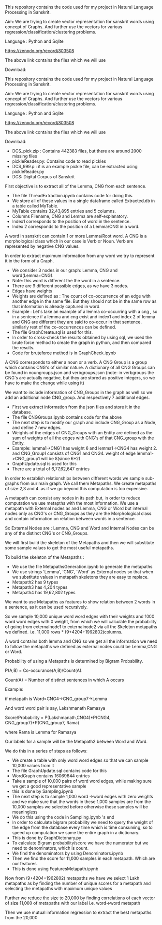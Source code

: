

This repository contains the code used for my project in Natural Language Processing in Sanskrit.

Aim: We are trying to create vector representation for sanskrit words using concept of Graphs. And further use the vectors for various regression/classification/clustering problems.

Language : Python and Sqlite

https://zenodo.org/record/803508

The above link contains the files which we will use

Download:

This repository contains the code used for my project in Natural Language Processing in Sanskrit.

Aim: We are trying to create vector representation for sanskrit words using concept of Graphs. And further use the vectors for various regression/classification/clustering problems.

Language : Python and Sqlite

https://zenodo.org/record/803508

The above link contains the files which we will use

Download:

- DCS\_pick.zip : Contains 442383 files, but there are around 2000         missing files
- pickleReader.py: Contains code to read pickles
- DCS\_999.p : it is an example pickle file, can be extracted using pickleReader.py
- DCS: Digital Corpus of Sanskrit

First objective is to extract all of the Lemma, CNG from each sentence.

- The file ThreadExtraction.ipynb contains code for doing this.
- We store all of these values in a single dataframe called         Extracted.db in a table called MyTable.
- MyTable contains 32,43,895 entries and 5 columns.
- Columns Filename, CNG and Lemma are self-explanatory.
- Index1 corresponds to the position of word in the sentence.
- Index 2 corresponds to the position of a Lemma/CNG in a word.

A word in sanskrit can contain 1 or more Lemma/Root word. A CNG is a morphological class which in our case is Verb or Noun. Verb are represented by negative CNG values.

In order to extract maximum information from any word we try to represent it in the form of a Graph.

- We consider 3 nodes in our graph: Lemma, CNG and word(Lemma+CNG).
- Note: this word is different the the word in a sentence.
- There are 9 different possible edges, as we have 3 nodes.
- Edges have weights
- Weights are defined as : The count of co-occurrence of an edge with another edge in the same file. But they should not be in the same row as that information is already captured in word.
- Example : Let&#39;s take an example of a lemma co-occurring with a cng , so in a sentence if a lemma and cng exist and index1 and index 2 of lemma and CNG are different they are said to co-occur in that sentence. similarly rest of the co-occurrences can be defined.
- The file GraphCreate.sql is used for this.
- In order to cross-check the results obtained by using sql, we used the brute force method to create the graph in python, and then compared the results.
- Code for bruteforce method is in GraphCheck.ipynb

A CNG corresponds to either a noun or a verb. A CNG Group is a group which contains CNG&#39;s of similar nature. A dictionary of all CNG Groups can be found in noungroups.json and verbgroups.json (note: in verbgroups the CNG&#39;s are actually negative, but they are stored as positive integers, so we have to make the change while using it)

We want to include information of CNG\_Groups in the graph as well so we add an additional node CNG\_group. And respectively 7 additional edges.

- First we extract information from the json files and store it in the database.
- The file CNGGroups.ipynb contains code for the above
- The next step is to modify our graph and include CNG\_Group as a Node, and define 7 new edges.
- Weights of the edges of CNG\_Groups with an Entity are defined as the sum of weights of all the edges with CNG&#39;s of that CNG\_group with the Entity.
- Example: lemma1-&gt;CNG1 has weight 6 and lemma1-&gt;CNG4 has weight 2. and CNG\_Group1 consists of CNG1 and CNG4. weight of edge         lemma1-&gt;CNG\_group1 will be 8(since 6+2)
- GraphUpdate.sql is used for this
- There are a total of 6,77,62,647 entries

In order to establish relationships between different words we sample sub-graphs from our main graph. We call them Metapaths. We create metapaths of size 2,3 and 4. as if we go beyond this computation is too expensive.

A metapath can consist any nodes in its path but, in order to reduce computation we use metapths with the most information. We use a metapath with External nodes as and Lemma, CNG or Word but internal nodes only as CNG&#39;s or CNG\_Groups as they are the Morphological class and contain information on relation between words in a sentence.

So External Nodes are : Lemma, CNG and Word and Internal Nodes can be any of the distinct CNG&#39;s or CNG\_Groups.

We will first build the skeleton of the Metapaths and then we will substitute some sample values to get the most useful metapaths.

To build the skeleton of the Metapaths :

- We use the file MetapathsGeneration.ipynb to generate the metapaths
- We use strings &#39;Lemma&#39;, &#39;CNG&#39;, &#39;Word&#39; as External nodes         so that when we substitute values in metapath skeletons they are easy         to replace.
- Metapath2 has 9 types
- Metapath3 has 4,204 types
- Metapath4 has 19,62,802 types

We want to use Metapaths as features to show relation between 2 words in a sentence, as it can be used recursively.

So we sample 10,000 unique word word edges with their weights and 1000 word word edges with 0 weight, from which we will calculate the probability of going from externalnode1 to externalnode2 via all the Skeleton metapaths we defined. i.e. 11,000 rows \* (9+4204+1962802)columns.

A word contains both lemma and CNG so we get all the information we need to follow the metapaths we defined as external nodes could be Lemma,CNG or Word.

Probability of using a Metapaths is determined by Bigram Probability.

P(A,B) = Co-occurance(A,B)/Count(A).

Count(A) = Number of distinct sentences in which A occurs

Example:

if metapath is Word&gt;CNG4-&gt;CNG\_group7-&gt;Lemma

And word word pair is say, Lakshmanath Ramasya

Score/Probability = P(Lakshmanath,CNG4)\*P(CNG4, CNG\_group7)\*P(CNG\_group7, Rama)

where Rama is Lemma for Ramasya

Our labels for a sample will be the Metapath2 between Word and Word.

We do this in a series of steps as follows:

- We create a table with only word word edges so that we can sample 10,000 values from it
- The file GraphUpdate.sql contains code for this
- WordGraph contains 16069844 entries
- Take a sample of 10,000 pairs of word word edges, while making sure we get a good representative sample
- this is done by Sampling.ipynb
- The next step is to sample 1,000 word -&gt;word edges with zero weights and we make sure that the words in these 1,000 samples are from the 10,000 samples we selected before otherwise these samples will be meaningless
- We do this using the code in Sampling.ipynb &#39;s end
- In order to calculate bigram probability we need to query the weight of the edge from the database every time which is time consuming, so to speed up computation we same the entire graph in a dictionary.
- This is done by GraphDictonary.py
- To calculate Bigram probability/score we have the numerator but we need to denominators, which is count.
- We find the denominators by using Denominators.ipynb
- Then we find the score for 11,000 samples in each metapath. Which are our features
- This is done using FeaturesMetapath.ipynb

Now from (9+4204+1962802) metapaths we have we select 1 Lakh metapaths as by finding the number of unique scores for a metapath and selecting the metapaths with maximum unique values

Further we reduce the size to 20,000 by finding correlations of each vector of size 11,000 of metapaths with our label i.e. word-&gt;word metapath

Then we use mutual information regression to extract the best metapaths from the 20,000


